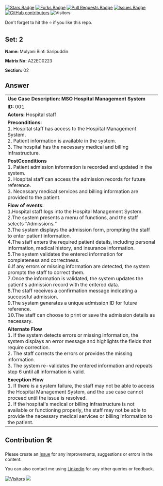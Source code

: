 <a href="https://github.com/drshahizan/learn-php/stargazers"><img src="https://img.shields.io/github/stars/drshahizan/learn-php" alt="Stars Badge"/></a>
<a href="https://github.com/drshahizan/learn-php/network/members"><img src="https://img.shields.io/github/forks/drshahizan/learn-php" alt="Forks Badge"/></a>
<a href="https://github.com/drshahizan/learn-php/pulls"><img src="https://img.shields.io/github/issues-pr/drshahizan/learn-php" alt="Pull Requests Badge"/></a>
<a href="https://github.com/drshahizan/learn-php/issues"><img src="https://img.shields.io/github/issues/drshahizan/learn-php" alt="Issues Badge"/></a>
<a href="https://github.com/drshahizan/learn-php/graphs/contributors"><img alt="GitHub contributors" src="https://img.shields.io/github/contributors/drshahizan/learn-php?color=2b9348"></a>
![Visitors](https://api.visitorbadge.io/api/visitors?path=https%3A%2F%2Fgithub.com%2Fdrshahizan%2Fsoftware-engineering&labelColor=%23d9e3f0&countColor=%23697689&style=flat)

Don't forget to hit the :star: if you like this repo.

## Set: 2

**Name:** Mulyani Binti Saripuddin

**Matrix No:** A22EC0223

**Section:** 02

## Answer
<table>
  <tr>
    <td>
      <b>Use Case Description: MSO Hospital Management System</b>
    </td>
  </tr>
  <tr>
        <td>
            <b>ID:</b> 001
        </td>
    </tr>
    <tr>
  <tr>
    <td>
      <b>Actors:</b>
      Hospital staff
    </td>
  </tr>
   <tr>
    <td>
      <b>Preconditions:</b>
     <br>1.  Hospital staff has access to the Hospital Management System.
     <br>2.  Patient information is available in the system.
     <br>3.  The hospital has the necessary medical and billing infrastructure.
    </td>
  </tr>
  <tr>
        <td>
            <b>PostCconditions </b> <br>
            1. Patient admission information is recorded and updated in the system. <br>
            2. Hospital staff can access the admission records for future reference. <br>
            3. Necessary medical services and billing information are provided to the patient. <br>
        </td>
    </tr>
  <tr>
    <td>
      <b>Flow of events:</b>
     <br>1.Hospital staff logs into the Hospital Management System.
     <br>2.The system presents a menu of functions, and the staff selects "Admissions."
     <br>3.The system displays the admission form, prompting the staff to enter patient information.
     <br>4.The staff enters the required patient details, including personal information, medical history, and insurance information.
     <br>5.The system validates the entered information for completeness and correctness.
    <br>6.If any errors or missing information are detected, the system prompts the staff to correct them.
    <br>7.Once the information is validated, the system updates the patient's admission record with the entered data.
    <br>8.The staff receives a confirmation message indicating a successful admission.
    <br>9.The system generates a unique admission ID for future reference.
    <br>10.The staff can choose to print or save the admission details as necessary.
    </td>
  </tr>
   <tr>
        <td>
            <b>Alternate Flow </b> <br>
            1. If the system detects errors or missing information, the system displays an error message and highlights the fields that require correction. <br>
            2. The staff corrects the errors or provides the missing information. <br>
            3. The system re-validates the entered information and repeats step 6 until all information is valid. <br>
        </td>
    </tr>
  <tr>
        <td>
            <b>Exception Flow </b> <br>
            1. If there is a system failure, the staff may not be able to access the Hospital Management System, and the use case cannot proceed until the issue is resolved. <br>
            2. If the hospital's medical or billing infrastructure is not available or functioning properly, the staff may not be able to provide the necessary medical services or billing information to the patient. <br>
        </td>
    </tr>
</table>


## Contribution 🛠️
Please create an [Issue](https://github.com/drshahizan/learn-php/issues) for any improvements, suggestions or errors in the content.

You can also contact me using [Linkedin](https://www.linkedin.com/in/drshahizan/) for any other queries or feedback.

[![Visitors](https://api.visitorbadge.io/api/visitors?path=https%3A%2F%2Fgithub.com%2Fdrshahizan&labelColor=%23697689&countColor=%23555555&style=plastic)](https://visitorbadge.io/status?path=https%3A%2F%2Fgithub.com%2Fdrshahizan)
![](https://hit.yhype.me/github/profile?user_id=81284918)


